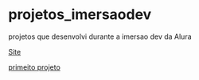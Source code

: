 # projetos_imersaodev
projetos que desenvolvi durante a imersao dev da Alura 

[Site](https://igornascalves.github.io/projetos_imersaodev/)

[primeito projeto](/primeiro-pagina/src/)